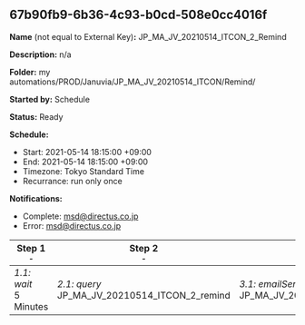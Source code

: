 ## 67b90fb9-6b36-4c93-b0cd-508e0cc4016f

**Name** (not equal to External Key)**:** JP_MA_JV_20210514_ITCON_2_Remind

**Description:** n/a

**Folder:** my automations/PROD/Januvia/JP_MA_JV_20210514_ITCON/Remind/

**Started by:** Schedule

**Status:** Ready

**Schedule:**

* Start: 2021-05-14 18:15:00 +09:00
* End: 2021-05-14 18:15:00 +09:00
* Timezone: Tokyo Standard Time
* Recurrance: run only once

**Notifications:**

* Complete: msd@directus.co.jp
* Error: msd@directus.co.jp

| Step 1<br>_<small>-</small>_ | Step 2<br>_<small>-</small>_ | Step 3<br>_<small>-</small>_ |
| --- | --- | --- |
| _1.1: wait_<br>5 Minutes | _2.1: query_<br>JP_MA_JV_20210514_ITCON_2_remind | _3.1: emailSend_<br>JP_MA_JV_20210514_ITCON_2_remind |
